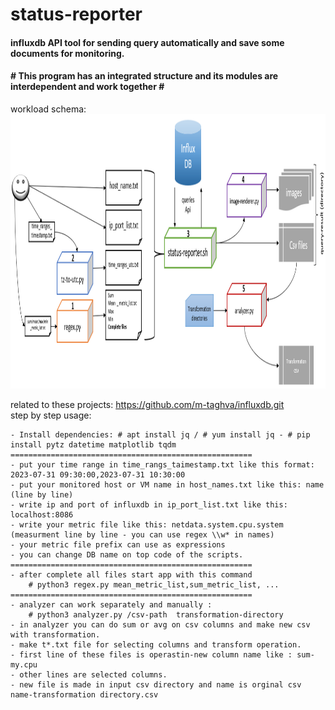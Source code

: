 # status-reporter
<h4>influxdb API tool for sending query automatically and save some documents for monitoring.</h4>
<h4># This program has an integrated structure and its modules are interdependent and work together #</h4>
workload schema:
<img src="reporter-pic.png" width="1288" height="439"/>

related to these projects: https://github.com/m-taghva/influxdb.git
<br>step by step usage:</br>
   
    - Install dependencies: # apt install jq / # yum install jq - # pip install pytz datetime matplotlib tqdm  
    ======================================================
    - put your time range in time_rangs_taimestamp.txt like this format: 2023-07-31 09:30:00,2023-07-31 10:30:00
    - put your monitored host or VM name in host_names.txt like this: name (line by line)
    - write ip and port of influxdb in ip_port_list.txt like this: localhost:8086
    - write your metric file like this: netdata.system.cpu.system (measurment line by line - you can use regex \\w* in names)
    - your metric file prefix can use as expressions
    - you can change DB name on top code of the scripts. 
    ======================================================
    - after complete all files start app with this command
        # python3 regex.py mean_metric_list,sum_metric_list, ... 
    ======================================================
    - analyzer can work separately and manually :
        # python3 analyzer.py /csv-path  transformation-directory
    - in analyzer you can do sum or avg on csv columns and make new csv with transformation.
    - make t*.txt file for selecting columns and transform operation. 
    - first line of these files is operastin-new column name like : sum-my.cpu
    - other lines are selected columns.
    - new file is made in input csv directory and name is orginal csv name-transformation directory.csv
    
